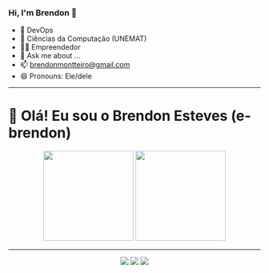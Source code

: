 ### Hi, I'm Brendon 👋

- 🐧 DevOps
- 🌱 Ciências da Computação (UNEMAT)
- 🧑‍💼 Empreendedor
- 💬 Ask me about ...
- 📫 brendonmontteiro@gmail.com
- 😄 Pronouns: Ele/dele

---

# 👋 Olá! Eu sou o Brendon Esteves (e-brendon)

<div align="center">
  <img height="180em" src="https://github-readme-stats.vercel.app/api?username=e-brendon&show_icons=true&theme=github_dark&count_private=true&hide_border=true&include_all_commits=true"/>
  <img height="180em" src="https://github-readme-stats.vercel.app/api/top-langs/?username=e-brendon&layout=compact&langs_count=10&theme=github_dark&hide_border=true"/>
</div>

---

<div align="center">
  <a href="https://www.instagram.com/brendon_esteves/" target="_blank"><img src="https://img.shields.io/badge/-Instagram-%23E4405F?style=for-the-badge&logo=instagram&logoColor=white" target="_blank"></a>
  <a href="mailto:brendonmontteiro@gmail.com"><img src="https://img.shields.io/badge/-Gmail-%23333?style=for-the-badge&logo=gmail&logoColor=white" target="_blank"></a>
  <a href="https://www.linkedin.com/in/brendon-henrique-monteiro-esteves/" target="_blank"><img src="https://img.shields.io/badge/-LinkedIn-%230077B5?style=for-the-badge&logo=linkedin&logoColor=white" target="_blank"></a> 
</div>

